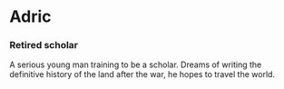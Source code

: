 # Adric
### Retired scholar

A serious young man training to be a scholar. Dreams of writing the definitive history of the land after the war, he hopes to travel the world.